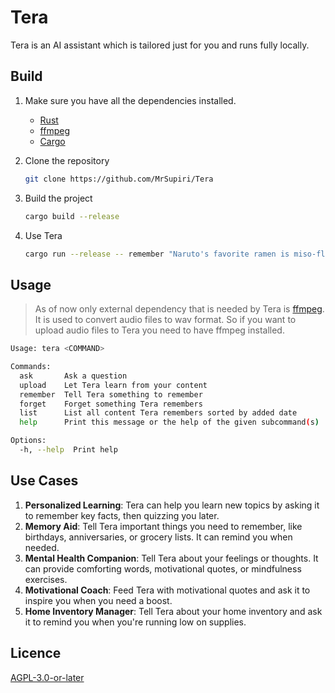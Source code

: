 # Tera
Tera is an AI assistant which is tailored just for you and runs fully locally.

## Build

1. Make sure you have all the dependencies installed.
    - [Rust](https://www.rust-lang.org/tools/install)
    - [ffmpeg](https://ffmpeg.org/)
    - [Cargo](https://doc.rust-lang.org/cargo/getting-started/installation.html)
2. Clone the repository
    ```bash
    git clone https://github.com/MrSupiri/Tera
    ```
3. Build the project
    ```bash
    cargo build --release
    ```

4. Use Tera
    ```bash
    cargo run --release -- remember "Naruto's favorite ramen is miso-flavored."
    ```


## Usage

> As of now only external dependency that is needed by Tera is [ffmpeg](https://ffmpeg.org/). It is used to convert audio files to wav format. So if you want to upload audio files to Tera you need to have ffmpeg installed.


```bash
Usage: tera <COMMAND>

Commands:
  ask       Ask a question
  upload    Let Tera learn from your content
  remember  Tell Tera something to remember
  forget    Forget something Tera remembers
  list      List all content Tera remembers sorted by added date
  help      Print this message or the help of the given subcommand(s)

Options:
  -h, --help  Print help
```

## Use Cases

1. **Personalized Learning**: Tera can help you learn new topics by asking it to remember key facts, then quizzing you later.
2. **Memory Aid**: Tell Tera important things you need to remember, like birthdays, anniversaries, or grocery lists. It can remind you when needed.
3. **Mental Health Companion**: Tell Tera about your feelings or thoughts. It can provide comforting words, motivational quotes, or mindfulness exercises.
4. **Motivational Coach**: Feed Tera with motivational quotes and ask it to inspire you when you need a boost.
4. **Home Inventory Manager**: Tell Tera about your home inventory and ask it to remind you when you're running low on supplies.

## Licence
[AGPL-3.0-or-later](LICENSE)
